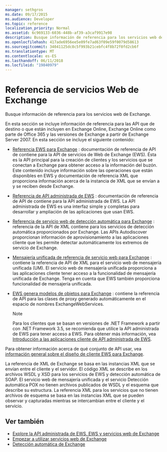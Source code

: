```yaml
---
manager: sethgros
ms.date: 09/17/2015
ms.audience: Developer
ms.topic: reference
localization_priority: Normal
ms.assetid: 6c969133-6036-448b-af39-a3caf9917e98
description: Busque información de referencia para los servicios web de Exchange.
ms.openlocfilehash: 417ade6956ee5e09fe7ad63f09e59f0079d58613
ms.sourcegitcommit: 34041125dc8c5f993b21cebfc4f8b72f0fd2cb6f
ms.translationtype: MT
ms.contentlocale: es-ES
ms.lasthandoff: 06/11/2018
ms.locfileid: "19840979"
---
```

# <a name="web-services-reference-for-exchange"></a>Referencia de servicios Web de Exchange

Busque información de referencia para los servicios web de Exchange.
  
En esta sección se incluye información de referencia para las API que de destino o que están incluyen en Exchange Online, Exchange Online como parte de Office 365 y las versiones de Exchange a partir de Exchange Server 2007. En esta sección se incluye el siguiente contenido:
  
- [Referencia EWS para Exchange](ews-reference-for-exchange.md) : documentación de referencia de API de contiene para la API de servicios de Web de Exchange (EWS). Ésta es la API principal para la creación de clientes y los servicios que se conectan a Exchange para obtener acceso a la información del buzón. Este contenido incluye información sobre las operaciones que están disponibles en EWS y documentación de referencia XML que proporciona información acerca de la instancia de XML que se envían a y se reciben desde Exchange. 
    
- [Referencia de API administrada de EWS](http://msdn.microsoft.com/library/c6ca36f4-a67c-4e3c-aae7-9ead7b704e15%28Office.15%29.aspx) : documentación de referencia de API de contiene para la API administrada de EWS. La API administrada de EWS es una interfaz simple y completas para desarrollar y ampliación de las aplicaciones que usan EWS. 
    
- [Referencia de servicio web de detección automática para Exchange](autodiscover-web-service-reference-for-exchange.md) : referencia de la API de XML contiene para los servicios de detección automática proporcionados por Exchange. Las APIs Autodiscover proporcionan información de aprovisionamiento a las aplicaciones cliente que les permite detectar automáticamente los extremos de servicio de Exchange. 
    
- [Mensajería unificada de referencia de servicio web para Exchange](unified-messaging-web-service-reference-for-exchange.md) : contiene la referencia de API de XML para el servicio web de mensajería unificada (UM). El servicio web de mensajería unificada proporciona a las aplicaciones cliente tener acceso a la funcionalidad de mensajería unificada de Exchange. Tenga en cuenta que EWS también proporciona funcionalidad de mensajería unificada. 
    
- [EWS genera modelos de objetos para Exchange](http://msdn.microsoft.com/library/67d7d831-9c53-46da-80e4-18f562e71284%28Office.15%29.aspx) : contiene la referencia de API para las clases de proxy generado automáticamente en el espacio de nombres ExchangeWebServices. 
    
    > [!NOTE]
    > Para los clientes que se basan en versiones de .NET Framework a partir con .NET Framework 3.5, se recomienda que utilice la API administrada de EWS para tener acceso a EWS. Para obtener más información, vea [Introducción a las aplicaciones cliente de API administrada de EWS](http://msdn.microsoft.com/library/c2267733-6f4f-49e5-9614-1e4a24c3af1a%28Office.15%29.aspx). 
  
Para obtener información acerca de qué conjunto de API usar, vea [información general sobre el diseño de cliente EWS para Exchange](http://msdn.microsoft.com/library/b26f67aa-7c66-4d7d-98b3-746f26ab37f4%28Office.15%29.aspx).
  
La referencia de XML de Exchange se basa en las instancias XML que se envían entre el cliente y el servidor. El código XML se describe en los archivos WSDL y XSD para los servicios de EWS y detección automática de SOAP. El servicio web de mensajería unificada y el servicio Detección automática POX no tienen archivos publicados de WSDL y el esquema que describe su estructura. La referencia XML para los servicios que no tienen archivos de esquema se basa en las instancias XML que se pueden observar y capturadas mientras se intercambian entre el cliente y el servicio.
  
## <a name="see-also"></a>Ver también

- [Explore la API administrada de EWS, EWS y servicios web de Exchange](../exchange-web-services/explore-the-ews-managed-api-ews-and-web-services-in-exchange.md)
- [Empezar a utilizar servicios web de Exchange](../exchange-web-services/start-using-web-services-in-exchange.md)
- [Detección automática de Exchange](../exchange-web-services/autodiscover-for-exchange.md)
    

